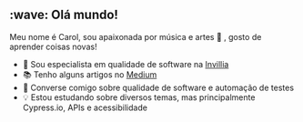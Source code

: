 <!--
**CarolCiola/carolciola** is a ✨ _special_ ✨ repository because its `README.md` (this file) appears on your GitHub profile.
https://github.com/hideraldus13/github-emoji
https://gist.github.com/rxaviers/7360908
https://github.com/ikatyang/emoji-cheat-sheet/blob/master/README.md
-->

<h2> :wave: Olá mundo!</h2>

<!--<p align="left"> <img src="https://komarev.com/ghpvc/?username=cciola&label=Profile%20views&color=0e75b6&style=flat" alt="carolciola" /> </p> -->

Meu nome é Carol, sou apaixonada por música e artes :musical_note: , gosto de aprender coisas novas!

* :rocket: Sou especialista em qualidade de software na <a href="https://invillia.com/global-growth-framework/">Invillia</a></br>
* :books: Tenho alguns artigos no <a href="https://carolciola.medium.com/">Medium</a></br>
* :speech_balloon: Converse comigo sobre qualidade de software e automação de testes</br>
* :bulb: Estou estudando sobre diversos temas, mas principalmente Cypress.io, APIs e acessibilidade</br>



